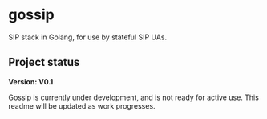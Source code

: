 gossip
======

SIP stack in Golang, for use by stateful SIP UAs.

Project status
--------------

**Version: V0.1**

Gossip is currently under development, and is not ready for active use.
This readme will be updated as work progresses.
